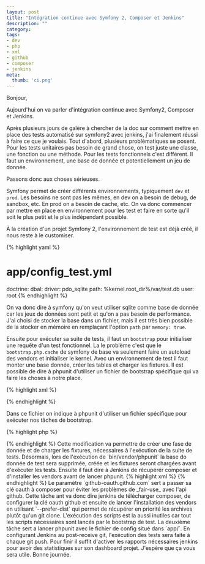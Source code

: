 ```yaml
---
layout: post
title: "Intégration continue avec Symfony 2, Composer et Jenkins"
description: ""
category: 
tags:
- dev
- php
- xml
- github
- composer
- jenkins
meta:
  thumb: 'ci.png'
---
```

Bonjour,

Aujourd'hui on va parler d'intégration continue avec Symfony2, Composer et Jenkins.

Après plusieurs jours de galère à chercher de la doc sur comment mettre en place des tests automatisé sur symfony2 avec jenkins, j'ai finalement réussi à faire ce que je voulais.
Tout d'abord, plusieurs problèmatiques se posent. Pour les tests unitaires pas besoin de grand chose, on test juste une classe, une fonction ou une méthode. Pour les tests fonctionnels c'est différent. Il faut un environnement, une base de donnée et potentiellement un jeu de donnée.
<!--break-->
Passons donc aux choses sérieuses.

Symfony permet de créer différents environnements, typiquement `dev` et `prod`. Les besoins ne sont pas les mêmes, en dev on a besoin de debug, de sandbox, etc. En prod on a besoin de cache, etc. On va donc commencer par mettre en place en environnement pour les test et faire en sorte qu'il soit le plus petit et le plus indépendant possible.

&Agrave; la création d'un projet Symfony 2, l'environnement de test est déjà créé, il nous reste à le customiser.

{% highlight yaml %}
# app/config_test.yml

doctrine:
    dbal:
        driver:     pdo_sqlite
        path:       %kernel.root_dir%/var/test.db
        user:       root
{% endhighlight %}

On va donc dire à symfony qu'on veut utiliser sqlite comme base de donnée car les jeux de données sont petit et qu'on a pas besoin de performance. J'ai choisi de stocker la base dans un fichier, mais il est très bien possible de la stocker en mémoire en remplaçant l'option `path` par `memory: true`.

Ensuite pour exécuter sa suite de tests, il faut un `bootstrap` pour initialiser une requête d'un test fonctionnel. La le problème c'est que le `bootstrap.php.cache` de symfony de base va seulement faire un autoload des vendors et initialiser le kernel. Avec un environnement de test il faut monter une base donnée, créer les tables et charger les fixtures. Il est possible de dire à phpunit d'utiliser un fichier de bootstrap spécifique qui va faire les choses à notre place.

{% highlight xml %}
<!-- app/phpunit.xml.dist -->

<phpunit
    bootstrap = "tests.bootstrap.php" >
{% endhighlight %}

Dans ce fichier on indique à phpunit d'utiliser un fichier spécifique pour exécuter nos tâches de bootstrap.

{% highlight php %}
<?php
// app/tests.bootstrap.php

if (isset($_ENV['BOOTSTRAP_DB_ENV'])) {
    passthru(sprintf(
        'rm "%s/var/test.db"',
        __DIR__
    ));
    passthru(sprintf(
        'php "%s/console" doctrine:schema:update --force --env=%s',
        __DIR__,
        $_ENV['BOOTSTRAP_DB_ENV']
    ));
    passthru(sprintf(
        'php "%s/console" doctrine:fixtures:load --append --env=%s',
        __DIR__,
        $_ENV['BOOTSTRAP_DB_ENV']
    ));
}

require __DIR__.'/bootstrap.php.cache';
{% endhighlight %}

Dans ce fichier on liste les tâches à exécuter si la variable d'environement `BOOTSTRAP_DB_ENV` est définie. Là on indique qu'on veut supprimer la base de test existante, créer le schéma et charger les fixtures.

Ensuite pour définir cette variable d'environnement, il faut rajouter ceci dans son fichier `phpunit.xml.dist`

{% highlight xml %}
<!-- app/phpunit.xml.dist -->

<php>
    <env name="BOOTSTRAP_DB_ENV" value="test"/>
</php>
{% endhighlight %}

Cette modification va permettre de créer une fase de donnée et de charger les fixtures, nécessaires à l'exécution de la suite de tests.

Désormais, lors de l'exécution de `bin/vendor/phpunit` la base do donnée de test sera supprimée, créée et les fixtures seront chargées avant d'exécuter les tests.

Ensuite il faut dire à Jenkins de récupérér composer et d'installer les vendors avant de lancer phpunit.

{% highlight xml %}
<!-- build.xml -->

<target name="composer" depends="clean" description="Download composer and install project dependancies">
     <exec executable="wget" failonerror="true">
        <arg value="-nc" />
        <arg value="http://getcomposer.org/composer.phar" />
    </exec>
    <exec executable="php">
        <arg value="composer.phar" />
        <arg value="config" />
        <arg value="--global" />
        <arg value="github-oauth.github.com" />
        <arg value="github_oauth-key" />
    </exec>
    <exec executable="php" failonerror="true">
        <arg value="composer.phar" />
        <arg value="install" />
        <arg value="--dev" />
        <arg value="--prefer-dist" />
        <arg value="--no-progress" />
        <arg value="--no-interaction" />
        <arg value="--no-scripts" />
    </exec>
</target>
<target name="phpunit" description="Execute tests">
    <exec executable="${basedir}/vendor/bin/phpunit" failonerror="true">
        <arg value="-c" />
        <arg path="${basedir}/app" />
    </exec>
</target>
{% endhighlight %}

Le paramètre `github-oauth.github.com` sert a passer sa clé oauth à composer pour éviter les problèmes de _fair-use_ avec l'api github.

Cette tâche ant va donc dire jenkins de télécharger composer, de configurer la clé oauth github et ensuite de lancer l'installation des vendors en utilisant `--prefer-dist` qui permet de récupérer en priorité les archives plutôt qu'un git clone. L'exécution des scripts est la aussi inutiles car tout les scripts nécessaires sont lancés par le bootstrap de test.

La deuxième tâche sert a lancer phpunit avec le fichier de config situé dans `app/`.

En configurant Jenkins au post-receive git, l'exécution des tests sera faite à chaque git push. Pour finir il suffit d'activer les rapports nécessaires jenkins pour avoir des statistiques sur son dashboard projet.

J'espère que ça vous sera utile. Bonne journée.